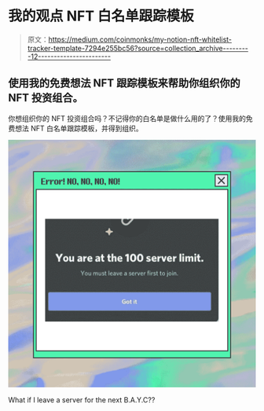 # 我的观点 NFT 白名单跟踪模板

> 原文：<https://medium.com/coinmonks/my-notion-nft-whitelist-tracker-template-7294e255bc56?source=collection_archive---------12----------------------->

## 使用我的免费想法 NFT 跟踪模板来帮助你组织你的 NFT 投资组合。

你想组织你的 NFT 投资组合吗？不记得你的白名单是做什么用的了？使用我的免费想法 NFT 白名单跟踪模板，并得到组织。

![](img/e14e253f84a6abe4a367da5f63f28925.png)

What if I leave a server for the next B.A.Y.C??